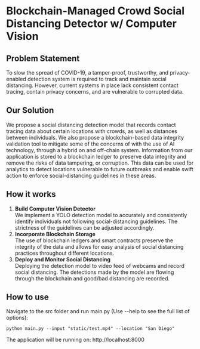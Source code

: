 # Blockchain-Managed Crowd Social Distancing Detector w/ Computer Vision

## Problem Statement
To slow the spread of COVID-19, a tamper-proof, trustworthy, and privacy-enabled detection system is required to track and maintain social distancing. However, current systems in place lack consistent contact tracing, contain privacy concerns, and are vulnerable to corrupted data.

## Our Solution
We propose a social distancing detection model that records contact tracing data about certain locations with crowds, as well as distances between individuals. We also propose a blockchain-based data integrity validation tool to mitigate some of the concerns of with the use of AI technology, through a hybrid on and off-chain system. Information from our application is stored to a blockchain ledger to preserve data integrity and remove the risks of data tampering, or corruption. This data can be used for analytics to detect locations vulnerable to future outbreaks and enable swift action to enforce social-distancing guidelines in these areas.

## How it works
1. <b>Build Computer Vision Detector </b>\
We implement a YOLO detection model to accurately and consistently identify individuals not following social-distancing guidelines. The strictness of the guidelines can be adjusted accordingly.
2. <b>Incorporate Blockchain Storage </b>\
The use of blockchain ledgers and smart contracts preserve the integrity of the data and allows for easy analysis of social distancing practices throughout different locations.
3. <b>Deploy and Monitor Social Distancing </b>\
Deploying the detection model to video feed of webcams and record social distancing. The detections made by the model are flowing through the blockchain and good/bad distancing are recorded.


## How to use
Navigate to the src folder and run main.py (Use --help to see the full list of options): 
```
python main.py --input "static/test.mp4" --location "San Diego"
```
The application will be running on: http://localhost:8000
